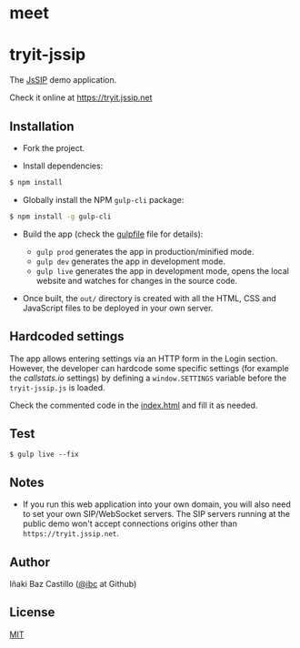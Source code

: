# meet

# tryit-jssip

The [JsSIP](http://jssip.net) demo application.

Check it online at https://tryit.jssip.net

## Installation

* Fork the project.

* Install dependencies:

```bash
$ npm install
```

* Globally install the NPM `gulp-cli` package:

```bash
$ npm install -g gulp-cli
```

* Build the app (check the [gulpfile](./gulpfile.js) file for details):
  * `gulp prod` generates the app in production/minified mode.
  * `gulp dev` generates the app in development mode.
  * `gulp live` generates the app in development mode, opens the local website and watches for changes in the source code.

* Once built, the `out/` directory is created with all the HTML, CSS and JavaScript files to be deployed in your own server.


## Hardcoded settings

The app allows entering settings via an HTTP form in the Login section. However, the developer can hardcode some specific settings (for example the _callstats.io_  settings) by defining a `window.SETTINGS` variable before the `tryit-jssip.js` is loaded.

Check the commented code in the [index.html](./index.html) and fill it as needed.


## Test
```
$ gulp live --fix
```


## Notes

* If you run this web application into your own domain, you will also need to set your own SIP/WebSocket servers. The SIP servers running at the public demo won't accept connections origins other than `https://tryit.jssip.net`.


## Author

Iñaki Baz Castillo ([@ibc](https://github.com/ibc/) at Github)


## License

[MIT](./LICENSE)
